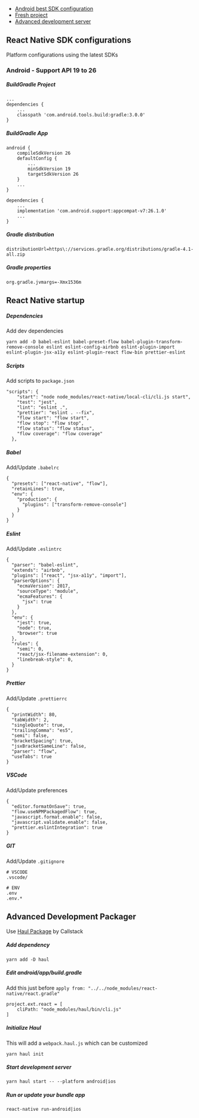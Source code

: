 - [Android best SDK configuration](https://github.com/leonardoballand/config/blob/master/react-native.md#android---support-api-19-to-26)
- [Fresh project](https://github.com/leonardoballand/config/blob/master/react-native.md#react-native-startup)
- [Advanced development server](https://github.com/leonardoballand/config/blob/master/react-native.md#advanced-development-packager)

## React Native SDK configurations
Platform configurations using the latest SDKs

### Android - Support API 19 to 26

##### BuildGradle Project
```
...
dependencies {
    ...
    classpath 'com.android.tools.build:gradle:3.0.0'
}
```

##### BuildGradle App
```
android {
    compileSdkVersion 26
    defaultConfig {
        ...
        minSdkVersion 19
        targetSdkVersion 26
    }
    ...
}

dependencies {
    ...
    implementation 'com.android.support:appcompat-v7:26.1.0'
    ...
}
```

##### Gradle distribution
```
distributionUrl=https\://services.gradle.org/distributions/gradle-4.1-all.zip
```

##### Gradle properties
```
org.gradle.jvmargs=-Xmx1536m
```

## React Native startup

##### Dependencies
Add dev dependencies
```
yarn add -D babel-eslint babel-preset-flow babel-plugin-transform-remove-console eslint eslint-config-airbnb eslint-plugin-import eslint-plugin-jsx-a11y eslint-plugin-react flow-bin prettier-eslint
```

##### Scripts
Add scripts to `package.json`
```
"scripts": {
    "start": "node node_modules/react-native/local-cli/cli.js start",
    "test": "jest",
    "lint": "eslint .",
    "prettier": "eslint . --fix",
    "flow start": "flow start",
    "flow stop": "flow stop",
    "flow status": "flow status",
    "flow coverage": "flow coverage"
  },
```

##### Babel
Add/Update `.babelrc`
```
{
  "presets": ["react-native", "flow"],
  "retainLines": true,
  "env": {
    "production": {
      "plugins": ["transform-remove-console"]
    }
  }
}
```

##### Eslint
Add/Update `.eslintrc`
```
{
  "parser": "babel-eslint",
  "extends": "airbnb",
  "plugins": ["react", "jsx-a11y", "import"],
  "parserOptions": {
    "ecmaVersion": 2017,
    "sourceType": "module",
    "ecmaFeatures": {
      "jsx": true
    }
  },
  "env": {
    "jest": true,
    "node": true,
    "browser": true
  },
  "rules": {
    "semi": 0,
    "react/jsx-filename-extension": 0,
    "linebreak-style": 0,
  }
}
```

##### Prettier
Add/Update `.prettierrc`
```
{
  "printWidth": 80,
  "tabWidth": 2,
  "singleQuote": true,
  "trailingComma": "es5",
  "semi": false,
  "bracketSpacing": true,
  "jsxBracketSameLine": false,
  "parser": "flow",
  "useTabs": true
}
```

##### VSCode
Add/Update preferences
```
{
  "editor.formatOnSave": true,
  "flow.useNPMPackagedFlow": true,
  "javascript.format.enable": false,
  "javascript.validate.enable": false,
  "prettier.eslintIntegration": true
}
```

##### GIT
Add/Update `.gitignore`
```
# VSCODE
.vscode/

# ENV
.env
.env.*
```

## Advanced Development Packager
Use [Haul Package](https://github.com/callstack/haul) by Callstack

##### Add dependency
```
yarn add -D haul
```

##### Edit android/app/build.gradle
Add this just before `apply from: "../../node_modules/react-native/react.gradle"`
```
project.ext.react = [
    cliPath: "node_modules/haul/bin/cli.js"
]
```

##### Initialize Haul
This will add a `webpack.haul.js` which can be customized
```
yarn haul init
```

##### Start development server
```
yarn haul start -- --platform android|ios
```

##### Run or update your bundle app
```
react-native run-android|ios
```
